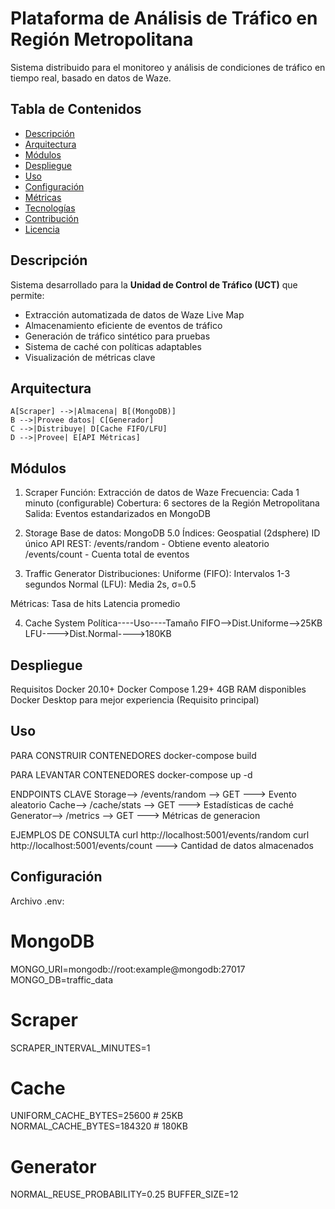 # Plataforma de Análisis de Tráfico en Región Metropolitana

Sistema distribuido para el monitoreo y análisis de condiciones de tráfico en tiempo real, basado en datos de Waze.

##  Tabla de Contenidos

- [Descripción](#-descripción)
- [Arquitectura](#-arquitectura)
- [Módulos](#-módulos)
- [Despliegue](#-despliegue)
- [Uso](#-uso)
- [Configuración](#-configuración)
- [Métricas](#-métricas)
- [Tecnologías](#-tecnologías)
- [Contribución](#-contribución)
- [Licencia](#-licencia)

##  Descripción

Sistema desarrollado para la **Unidad de Control de Tráfico (UCT)** que permite:

- Extracción automatizada de datos de Waze Live Map
- Almacenamiento eficiente de eventos de tráfico
- Generación de tráfico sintético para pruebas
- Sistema de caché con políticas adaptables
- Visualización de métricas clave


##  Arquitectura

    A[Scraper] -->|Almacena| B[(MongoDB)]
    B -->|Provee datos| C[Generador]
    C -->|Distribuye| D[Cache FIFO/LFU]
    D -->|Provee| E[API Métricas]

##    Módulos

1. Scraper
Función: Extracción de datos de Waze
Frecuencia: Cada 1 minuto (configurable)
Cobertura: 6 sectores de la Región Metropolitana
Salida: Eventos estandarizados en MongoDB

2. Storage
Base de datos: MongoDB 5.0
Índices:
   Geospatial (2dsphere)
   ID único
API REST:
   /events/random - Obtiene evento aleatorio
   /events/count - Cuenta total de eventos

3. Traffic Generator
Distribuciones:
   Uniforme (FIFO): Intervalos 1-3 segundos
   Normal (LFU): Media 2s, σ=0.5

Métricas:
   Tasa de hits
   Latencia promedio

4. Cache System
Política----Uso----Tamaño
FIFO-->Dist.Uniforme-->25KB
LFU---->Dist.Normal---->180KB

## Despliegue
Requisitos
   Docker 20.10+
   Docker Compose 1.29+
   4GB RAM disponibles
   Docker Desktop para mejor experiencia (Requisito principal)


## Uso
PARA CONSTRUIR CONTENEDORES
docker-compose build

PARA LEVANTAR CONTENEDORES
docker-compose up -d


ENDPOINTS CLAVE
Storage--> /events/random --> GET ---> Evento aleatorio
Cache--> /cache/stats --> GET ---> Estadísticas de caché
Generator--> /metrics --> GET ---> Métricas de generacion


EJEMPLOS DE CONSULTA
curl http://localhost:5001/events/random
curl http://localhost:5001/events/count ---> Cantidad de datos almacenados



## Configuración

Archivo .env:
# MongoDB
MONGO_URI=mongodb://root:example@mongodb:27017
MONGO_DB=traffic_data

# Scraper
SCRAPER_INTERVAL_MINUTES=1

# Cache
UNIFORM_CACHE_BYTES=25600  # 25KB
NORMAL_CACHE_BYTES=184320  # 180KB

# Generator
NORMAL_REUSE_PROBABILITY=0.25
BUFFER_SIZE=12



